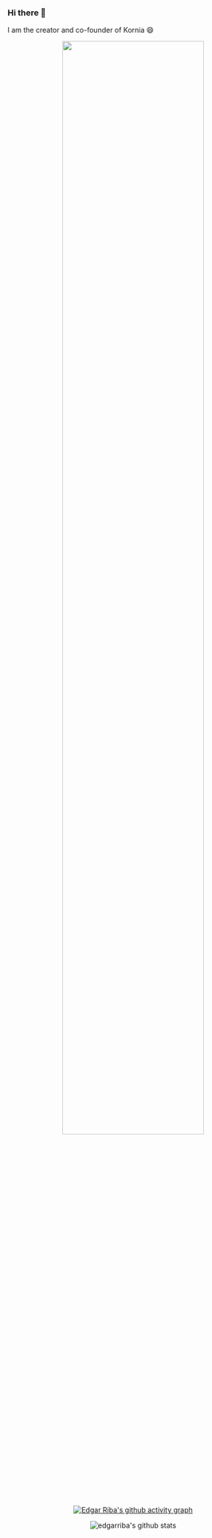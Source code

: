 ### Hi there 👋

I am the creator and co-founder of Kornia 😄

<a href="https://kornia.readthedocs.io" target="_blank">
<div align="center">
<p align="center">
  <img width="75%" src="https://github.com/kornia/data/raw/main/kornia_banner_pixie.png" />
</p>
</a>
  
[![Edgar Riba's github activity graph](https://activity-graph.herokuapp.com/graph?username=edgarriba&theme=nord)](https://github.com/edgarriba/github-readme-activity-graph)

![edgarriba's github stats](https://github-readme-stats.vercel.app/api?username=edgarriba&show_icons=true&title_color=fff&icon_color=79ff97&text_color=9f9f9f&bg_color=303030&include_all_commits=true)
  
<!--
**edgarriba/edgarriba** is a ✨ _special_ ✨ repository because its `README.md` (this file) appears on your GitHub profile.

Here are some ideas to get you started:

- 🔭 I’m currently working on ...
- 🌱 I’m currently learning ...
- 👯 I’m looking to collaborate on ...
- 🤔 I’m looking for help with ...
- 💬 Ask me about ...
- 📫 How to reach me: ...
- 😄 Pronouns: ...
- ⚡ Fun fact: ...
-->
